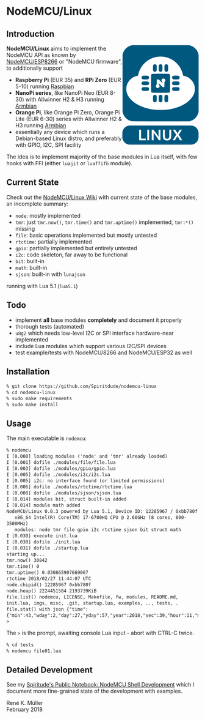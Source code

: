 # NodeMCU/Linux

## Introduction

<img src="https://raw.githubusercontent.com/Spiritdude/nodemcu-linux/master/imgs/nodemcu-linux.png" align=right>

**NodeMCU/Linux** aims to implement the NodeMCU API as known by [NodeMCU/ESP8266](https://github.com/nodemcu/nodemcu-firmware) or "NodeMCU firmware", to additionally support

- **Raspberry Pi** (EUR 35) and **RPi Zero** (EUR 5-10) running [Raspbian](https://www.raspberrypi.org/downloads/raspbian/)
- **NanoPi series**, like NanoPi Neo (EUR 8-30) with Allwinner H2 & H3 running [Armbian](https://armbian.org)
- **Orange Pi**, like Orange Pi Zero, Orange Pi Lite (EUR 6-30) series with Allwinner H2 & H3 running [Armbian](https://armbian.org)
- essentially any device which runs a Debian-based Linux distro, and preferably with GPIO, I2C, SPI facility

The idea is to implement majority of the base modules in Lua itself, with few hooks with FFI (either `luajit` or `luaffifb` module). 

## Current State

Check out the [NodeMCU/Linux Wiki](https://github.com/Spiritdude/nodemcu-linux/wiki) with current state of the base modules, an incomplete summary:
- `node`: mostly implemented
- `tmr`: just `tmr.now()`, `tmr.time()` and `tmr.uptime()` implemented, `tmr:*()` missing
- `file`: basic operations implemented but mostly untested
- `rtctime`: partially implemented
- `gpio`: partially implemented but entirely untested
- `i2c`: code skeleton, far away to be functional
- `bit`: built-in
- `math`: built-in
- `sjson`: built-in with `lunajson`

running with Lua 5.1 (`lua5.1`)

## Todo
- implement **all** base modules **completely** and document it properly
- thorough tests (automated)
- `u8g2` which needs low-level I2C or SPI interface hardware-near implemented
- include Lua modules which support various I2C/SPI devices
- test example/tests with NodeMCU/8266 and NodeMCU/ESP32 as well

## Installation

```
% git clone https://github.com/Spiritdude/nodemcu-linux
% cd nodemcu-linux
% sudo make requirements
% sudo make install
```

## Usage

The main executable is `nodemcu`:

```
% nodemcu
I [0.000] loading modules ('node' and 'tmr' already loaded)
I [0.001] dofile ./modules/file/file.lua
I [0.003] dofile ./modules/gpio/gpio.lua
I [0.005] dofile ./modules/i2c/i2c.lua
I [0.005] i2c: no interface found (or limited permissions)
I [0.006] dofile ./modules/rtctime/rtctime.lua
I [0.008] dofile ./modules/sjson/sjson.lua
I [0.014] modules bit, struct built-in added
I [0.014] module math added
NodeMCU/Linux 0.0.3 powered by Lua 5.1, Device ID: 12285967 / 0xbb780f
   x86_64 Intel(R) Core(TM) i7-6700HQ CPU @ 2.60GHz (8 cores, 800-3500MHz)
   modules: node tmr file gpio i2c rtctime sjson bit struct math
I [0.030] execute init.lua
I [0.030] dofile ./init.lua
I [0.031] dofile ./startup.lua
starting up...
tmr.now() 30842
tmr.time() 0
tmr.uptime() 0.030865907669067
rtctime 2018/02/27 11:44:07 UTC
node.chipid() 12285967 0xbb780f
node.heap() 2224451584 2193739KiB
file.list() nodemcu, LICENSE, Makefile, fw, modules, README.md, init.lua, imgs, misc, .git, startup.lua, examples, .., tests, .
file.stat() with json {"time":{"min":43,"wday":2,"day":27,"yday":57,"year":2018,"sec":39,"hour":11,"mon":2},"is_arch":false,"name":"README.md","is_sys":false,"is_rdonly":false,"is_hidden":false,"is_dir":false,"size":2205}
> 
```

The `>` is the prompt, awaiting console Lua input - abort with CTRL-C twice.


```
% cd tests
% nodemcu file01.lua
```

## Detailed Development

See my [Spiritude's Public Notebook: NodeMCU Shell Development](https://spiritdude.wordpress.com/2018/02/26/nodemcu-linux/) which I document more fine-grained state of the development with examples.


Ren&eacute; K. M&uuml;ller<br>
February 2018
